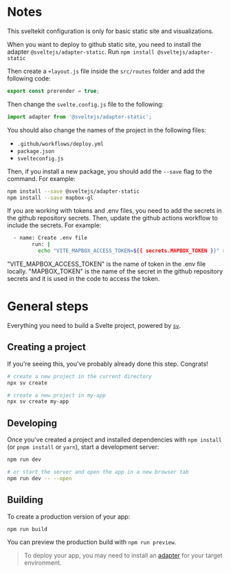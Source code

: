 # Notes

This sveltekit configuration is only for basic static site and visualizations.

When you want to deploy to github static site, you need to install the adapter `@sveltejs/adapter-static`. 
Run `npm install @sveltejs/adapter-static`

Then create a `+layout.js` file inside the `src/routes` folder and add the following code:

```js
export const prerender = true;
```

Then change the `svelte.config.js` file to the following:

```js
import adapter from '@sveltejs/adapter-static';
```
You should also change the names of the project in the following files:
- `.github/workflows/deploy.yml`
- `package.json`
- `svelteconfig.js`

Then, if you install a new package, you should add the `--save` flag to the command. For example:

```bash
npm install --save @sveltejs/adapter-static
npm install --save mapbox-gl
```

If you are working with tokens and .env files, you need to add the secrets in the github repository secrets. Then, update the github actions workflow to include the secrets. For example:

```bash
  - name: Create .env file
        run: |
          echo "VITE_MAPBOX_ACCESS_TOKEN=${{ secrets.MAPBOX_TOKEN }}" > .env
```
"VITE_MAPBOX_ACCESS_TOKEN" is the name of token in the .env file locally. "MAPBOX_TOKEN" is the name of the secret in the github repository secrets and it is used in the code to access the token.

# General steps

Everything you need to build a Svelte project, powered by [`sv`](https://github.com/sveltejs/cli).

## Creating a project

If you're seeing this, you've probably already done this step. Congrats!

```bash
# create a new project in the current directory
npx sv create

# create a new project in my-app
npx sv create my-app
```

## Developing

Once you've created a project and installed dependencies with `npm install` (or `pnpm install` or `yarn`), start a development server:

```bash
npm run dev

# or start the server and open the app in a new browser tab
npm run dev -- --open
```

## Building

To create a production version of your app:

```bash
npm run build
```

You can preview the production build with `npm run preview`.

> To deploy your app, you may need to install an [adapter](https://svelte.dev/docs/kit/adapters) for your target environment.
